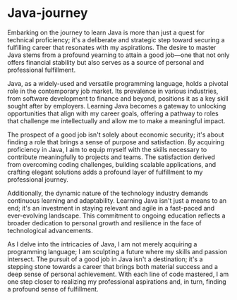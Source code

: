 # Java-journey
Embarking on the journey to learn Java is more than just a quest for technical proficiency; it's a deliberate and strategic step toward securing a fulfilling career that resonates with my aspirations. The desire to master Java stems from a profound yearning to attain a good job—one that not only offers financial stability but also serves as a source of personal and professional fulfillment.

Java, as a widely-used and versatile programming language, holds a pivotal role in the contemporary job market. Its prevalence in various industries, from software development to finance and beyond, positions it as a key skill sought after by employers. Learning Java becomes a gateway to unlocking opportunities that align with my career goals, offering a pathway to roles that challenge me intellectually and allow me to make a meaningful impact.

The prospect of a good job isn't solely about economic security; it's about finding a role that brings a sense of purpose and satisfaction. By acquiring proficiency in Java, I aim to equip myself with the skills necessary to contribute meaningfully to projects and teams. The satisfaction derived from overcoming coding challenges, building scalable applications, and crafting elegant solutions adds a profound layer of fulfillment to my professional journey.

Additionally, the dynamic nature of the technology industry demands continuous learning and adaptability. Learning Java isn't just a means to an end; it's an investment in staying relevant and agile in a fast-paced and ever-evolving landscape. This commitment to ongoing education reflects a broader dedication to personal growth and resilience in the face of technological advancements.

As I delve into the intricacies of Java, I am not merely acquiring a programming language; I am sculpting a future where my skills and passion intersect. The pursuit of a good job in Java isn't a destination; it's a stepping stone towards a career that brings both material success and a deep sense of personal achievement. With each line of code mastered, I am one step closer to realizing my professional aspirations and, in turn, finding a profound sense of fulfillment.
